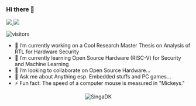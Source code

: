 ### Hi there 👋

<a href="https://www.linkedin.com/in/singaravelan-neelakandan-8b8104121/">
 <img src="https://img.shields.io/badge/LinkedIn-%230077B5.svg?style=flat&logo=Linkedin&logoColor=white"/>
</a>

<a href="https://singadk.github.io/portfolio/">
 <img src="https://img.shields.io/badge/-Portfolio-%230077?style=flat&logo=firefox&logoColor=white"/></a>
 
 ![visitors](https://visitor-badge.laobi.icu/badge?page_id=SingaDK.SingaDK)

- 🔭 I’m currently working on a Cool Research Master Thesis on Analysis of RTL for Hardware Security 
- 🌱 I’m currently learning Open Source Hardware (RISC-V) for Security and Machine Learning
- 👯 I’m looking to collaborate on Open Source Hardware...
- 💬 Ask me about Anything esp. Embedded stuffs and PC games...
- ⚡ Fun fact: The speed of a computer mouse is measured in "Mickeys."

<p  align="center"> 
  <img src="https://github-readme-stats.vercel.app/api?username=SingaDK&show_icons=true&theme=gotham" alt="SingaDK" />
 </p>



